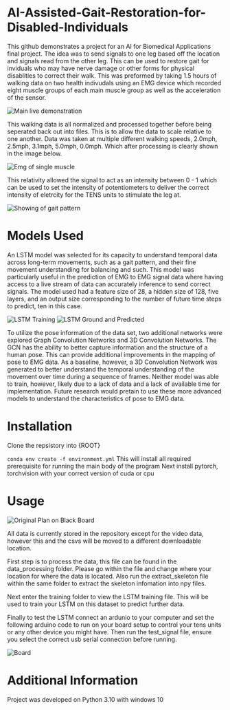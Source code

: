 # AI-Assisted-Gait-Restoration-for-Disabled-Individuals
This github demonstrates a project for an AI for Biomedical Applications final project. The idea was to send signals to one leg based off the location and signals read from the other leg. This can be used to restore gait for inviduals who may have nerve damage or other forms for physical disablities to correct their walk. This was preformed by taking 1.5 hours of walking data on two health indivudals using an EMG device which recorded eight muscle groups of each main muscle group as well as the acceleration of the sensor.

![Main live demonstration](/figures/demonstration.gif)

This walking data is all normalized and processed together before being seperated back out into files. This is to allow the data to scale relative to one another. Data was taken at multiple different walking speeds, 2.0mph, 2.5mph, 3.1mph, 5.0mph, 0.0mph. Which after processing is clearly shown in the image below.

![Emg of single muscle](/figures/emg_normalized.png)

This relativity allowed the signal to act as an intensity between 0 - 1 which can be used to set the intensity of potentiometers to deliver the correct intensity of eletrcity for the TENS units to stimulate the leg at. 

![Showing of gait pattern](/figures/legs_signal.gif)

# Models Used

An LSTM model was selected for its capacity to understand temporal data across long-term movements, such as a gait pattern, and their fine movement understanding for balancing and such. This model was particularly useful in the prediction of EMG to EMG signal data where having access to a live stream of data can accurately inference to send correct signals. The model used had a feature size of 28, a hidden size of 128, five layers, and an output size corresponding to the number of future time steps to predict, ten in this case.

![LSTM Training](/figures/training_loss.png)
![LSTM Ground and Predicted](/figures/Pred_Ground.PNG)

To utilize the pose information of the data set, two additional networks were explored Graph Convolution Networks and 3D Convolution Networks. The GCN has the ability to better capture information and the structure of a human pose. This can provide additional improvements in the mapping of pose to EMG data. As a baseline, however, a 3D Convolution Network was generated to better understand the temporal understanding of the movement over time during a sequence of frames. Neither model was able to train, however, likely due to a lack of data and a lack of available time for implementation. Future research would pretain to use these more advanced models to understand the characteristics of pose to EMG data.

# Installation 

Clone the repsistory into {ROOT}

`conda env create -f environment.yml`
This will install all required prerequisite for running the main body of the program
Next install pytorch, torchvision with your correct version of cuda or cpu

# Usage

![Original Plan on Black Board](/figures/original_plan.jpg)

All data is currently stored in the repository except for the video data, however this and the csvs will be moved to a different downloadable location. 

First step is to process the data, this file can be found in the data_processing folder. Please go within the file and change where your location for where the data is located. Also run the extract_skeleton file within the same folder to extract the skeleton infomation into npy files.

Next enter the training folder to view the LSTM training file. This will be used to train your LSTM on this dataset to predict further data.

Finally to test the LSTM connect an ardunio to your computer and set the following arduino code to run on your board setup to control your tens units or any other device you might have. Then run the test_signal file, ensure you select the correct usb serial connection before running. 

![Board](/figures/Board.jpg)

# Additional Information
Project was developed on Python 3.10 with windows 10
```